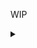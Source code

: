 WIP

<details>
<summary></summary>

# DISCLAIMER

If you get banned it's not my problem. This shouldn't be a bannable thing anyway though since it's purely UI focused. (NOTE: shouldn't does not mean guarantee. It's like, 99% lol)

# What is this?

This application creates a user-customized 'bookmarklets' configuration for Granblue Fantasy. This is meant to be used as a tampermonkey script for Granblue, which means, in the same gray area as things as some other extensions like yee woeful Vxxxmate.

# How do I use this?

[Click here](deadlink). Customize to your preferences and click export. You then should receive a .js file that contains that giving configuration. You can then import it as a script in tampermonkey and be on your merry way enjoying the bookmark features that Viramate used to have.

# Running Locally
This application is built in Angular. Make sure things like node, npm and the angular cli is installed beforehand.
1. Clone the Repo
2. Run `npm install` in the `ClientApp` directory
3. Run the application with `ng serve`

# Credits

* My crew members for sharing this with me
* [Original author of the script](https://github.com/biuuu/gbf-bookmark)


Below is just additional stuff that isn't important

## Developer Stuff

* Written in Angular as a SPA.
* Uses the [primeNG UI Library](https://primeng.org/)

## TODO:

- ~~Find and document why creating a bookmark sometimes adds multiple~~ Any selected bookmark instantly drops the isEmpty boolean, need to update
- ~~Find a way to get URL scripts to ignore special characters like $, `, ', ", etc.~~ Unsure how valid this works. Even actually invalid functions find a way of working cause javascript lol
- ~~Add main container background support~~
- ~~Reset option~~
- ~~All color formats valid~~
- ~~Fix top offset~~
- Refresh doesn't reset state
- Opening new bookmarks close opened ones



<details>
<summary>Old TODO</summary>

- ~~Positioning in bookmark modal option~~
- ~~bookmarks should be available on right side too and indicative and now requires both position and index. unique Id may be used for future parent bookmark usage~~
- draggable bookmarks ==> Only non-empty bookmarks should be draggable, and they should swap places with whichever bookmark location they move to
- ~~start building the actual bookmarklet .js output file~~
- ~~clicking bookmark should open bookmark in current page~~
- ~~refactor code~~
- add features for back and reload with default function calls
- Potential parent bookmark stuff ==> Hovering should expand to display more bookmarks nested to right position
- Animation options
- ~~Opacity options (can bind opacity to a given bookmarklet object)~~
- ~~Use empty bookmarks as 'skeletons' i.e. do not let them overflow the pages below~~
- ~~Modify eye symbol in toolbar to hide all "Empty" bookmarks~~
	- ~~Add some cross symbol to close the toolbar and add a gear to open the options again~~
- ~~custom bookmark width/height~~ ~~left|right offset~~
- ~~change modal to sidebar for less overflow issues~~
- Add revert all action
- Add custom fonts and ~~text color~~
- ~~Add dropzones to add images~~

</details>

## Bugs (Will fix soon maybe)
- Editing another bookmark while the edit sidebar of another bookmark is open will lay the newer bookmark sidebar on top

## Much later TODOs:
- Once finished, start working on loading config values from other js files/scripts
- Add 'freestyle' option where user can drag around a bookmark and its top/position offsets are updated based on position

### Bookmark Notes:

All bookmarks are contained inside a bookmark-container div.
The bookmark-container div manages the global top-offset, as well as the position to render a bookmark.
The bookmark-container loops to generate each bookmark based on a provided 'bookmarks' variable.
The bookmark-container contains properties of absolute positioning, 100% w/h and hidden overflow to hide bookmarks that go past the current page vw/vh.

The following styling properties of each bookmark is UNIQUE TO THE BOOKMARK:
- name
- position (left or right, rendered based on bookmark-container)
- background-color
- URL
- index (position on page, used in calculating where in page to display it)

Each bookmark contains the following properties are GLOBAL:
- absolute positioning
- block display
- z-index 3
- 5px padding
- 5px border-radius
- centered text-align
- cursor: pointer
- user-select: none (can't be highlighted)
- spacing (between each bookmark)
- opacity (currently visual only, but can be adjusted)
- width/height
- border (unused, only for visual options for empty bookmarks)


Some functions:

Reload: `location.reload()`

Back: `history.back()`

Back and Forward: `history.back();setTimeout(() => history.forward(), 100)`


</details>
